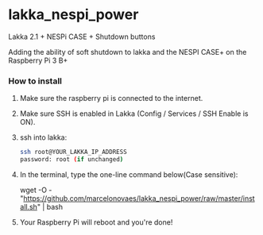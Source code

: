 # lakka_nespi_power
Lakka 2.1 + NESPi CASE + Shutdown buttons





Adding the ability of soft shutdown to lakka and the NESPI CASE+ on the Raspberry Pi 3 B+







### How to install

1. Make sure the raspberry pi is connected to the internet.

2. Make sure SSH is enabled in Lakka (Config / Services / SSH Enable is ON).

3. ssh into lakka:

   ```bash
   ssh root@YOUR_LAKKA_IP_ADDRESS
   password: root (if unchanged)
   ```

   

4. In the terminal, type the one-line command below(Case sensitive):

   wget -O - "https://github.com/marcelonovaes/lakka_nespi_power/raw/master/install.sh" | bash

5. Your Raspberry Pi will reboot and you're done!








